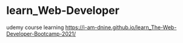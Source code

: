 # learn_Web-Developer
udemy course learning
https://i-am-dnine.github.io/learn_The-Web-Developer-Bootcamp-2021/

